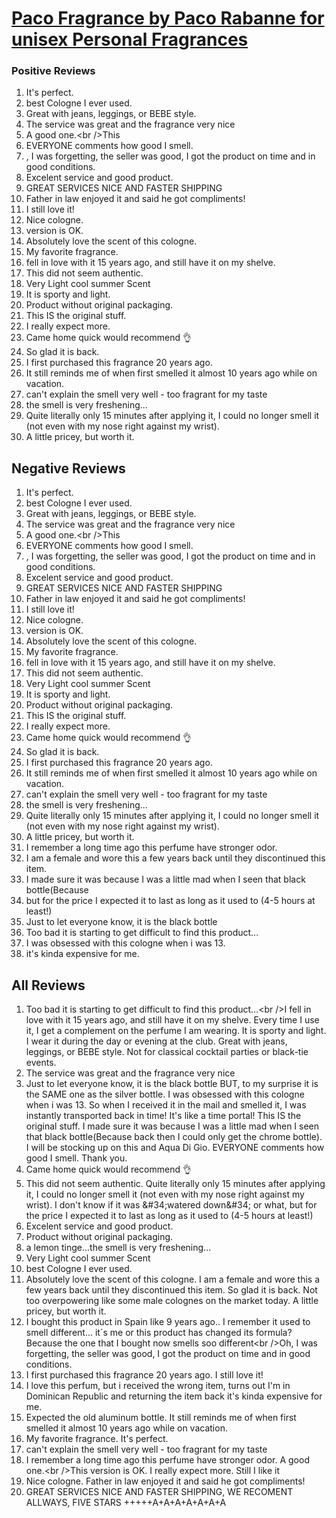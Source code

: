 # [Paco Fragrance by Paco Rabanne for unisex Personal Fragrances](https://products.checkmycream.com/products/Paco-Fragrance-by-Paco-Rabanne-for-unisex-Personal-Fragrances.html)

### Positive Reviews

<ol>
      <li>It&#x27;s perfect.</li>
      <li>best Cologne I ever used.</li>
      <li>Great with jeans, leggings, or BEBE style.  </li>
      <li>The service was great and the fragrance very nice</li>
      <li>A good one.&lt;br /&gt;This</li>
      <li>EVERYONE comments how good I smell.</li>
      <li>, I was forgetting, the seller was good, I got the product on time and in good conditions.</li>
      <li>Excelent service and good product.</li>
      <li>GREAT SERVICES NICE AND FASTER SHIPPING</li>
      <li>Father in law enjoyed it and said he got compliments!</li>
      <li>I still love it!</li>
      <li>Nice cologne.</li>
      <li>version is OK.</li>
      <li>Absolutely love the scent of this cologne.</li>
      <li>My favorite fragrance.</li>
      <li>fell in love with it 15 years ago, and still have it on my shelve.  </li>
      <li>This did not seem authentic.</li>
      <li>Very Light cool summer Scent</li>
      <li>It is sporty and light.  </li>
      <li>Product without original packaging.</li>
      <li>This IS the original stuff.</li>
      <li>I really expect more.</li>
      <li>Came home quick would recommend 👌</li>
      <li>So glad it is back.</li>
      <li>I first purchased this fragrance 20 years ago.</li>
      <li>It still reminds me of when  first smelled it almost 10 years ago while on vacation.</li>
      <li>can&#x27;t explain the smell very well - too fragrant for my taste</li>
      <li>the smell is very freshening...</li>
      <li>Quite literally only 15 minutes after applying it, I could no longer smell it (not even with my nose right against my wrist).</li>
      <li>A little pricey, but worth it.</li>
</ol>


<h2>Negative Reviews</h2>
<ol>
<li> It&#x27;s perfect.</li>
<li> best Cologne I ever used.</li>
<li> Great with jeans, leggings, or BEBE style.  </li>
<li> The service was great and the fragrance very nice</li>
<li> A good one.&lt;br /&gt;This</li>
<li> EVERYONE comments how good I smell.</li>
<li> , I was forgetting, the seller was good, I got the product on time and in good conditions.</li>
<li> Excelent service and good product.</li>
<li> GREAT SERVICES NICE AND FASTER SHIPPING</li>
<li> Father in law enjoyed it and said he got compliments!</li>
<li> I still love it!</li>
<li> Nice cologne.</li>
<li> version is OK.</li>
<li> Absolutely love the scent of this cologne.</li>
<li> My favorite fragrance.</li>
<li> fell in love with it 15 years ago, and still have it on my shelve.  </li>
<li> This did not seem authentic.</li>
<li> Very Light cool summer Scent</li>
<li> It is sporty and light.  </li>
<li> Product without original packaging.</li>
<li> This IS the original stuff.</li>
<li> I really expect more.</li>
<li> Came home quick would recommend 👌</li>
<li> So glad it is back.</li>
<li> I first purchased this fragrance 20 years ago.</li>
<li> It still reminds me of when  first smelled it almost 10 years ago while on vacation.</li>
<li> can&#x27;t explain the smell very well - too fragrant for my taste</li>
<li> the smell is very freshening...</li>
<li> Quite literally only 15 minutes after applying it, I could no longer smell it (not even with my nose right against my wrist).</li>
<li> A little pricey, but worth it.</li>
<li> I remember a long time ago this perfume have stronger odor.</li>
<li> I am a female and wore this a few years back until they discontinued this item.</li>
<li> I made sure it was because I was a little mad when I seen that black bottle(Because</li>
<li> but for the price I expected it to last as long as it used to (4-5 hours at least!)</li>
<li> Just to let everyone know, it is the black bottle</li>
<li> Too bad it is starting to get difficult to find this product...</li>
<li> I was obsessed with this cologne when i was 13.</li>
<li> it&#x27;s kinda expensive for me.</li>
</ol>

<h2>All Reviews</h2>

<ol>
    <li> Too bad it is starting to get difficult to find this product...&lt;br /&gt;I fell in love with it 15 years ago, and still have it on my shelve.  Every time I use it, I get a complement on the perfume I am wearing. It is sporty and light.  I wear it during the day or evening at the club.  Great with jeans, leggings, or BEBE style.  Not for classical cocktail parties or black-tie events.</li>
    <li> The service was great and the fragrance very nice</li>
    <li> Just to let everyone know, it is the black bottle BUT, to my surprise it is the SAME one as the silver bottle. I was obsessed with this cologne when i was 13. So when I received it in the mail and smelled it, I was instantly transported back in time! It&#x27;s like a time portal! This IS the original stuff. I made sure it was because I was a little mad when I seen that black bottle(Because back then I could only get the chrome bottle). I will be stocking up on this and Aqua Di Gio. EVERYONE comments how good I smell. Thank you.</li>
    <li> Came home quick would recommend 👌</li>
    <li> This did not seem authentic. Quite literally only 15 minutes after applying it, I could no longer smell it (not even with my nose right against my wrist). I don&#x27;t know if it was &amp;#34;watered down&amp;#34; or what, but for the price I expected it to last as long as it used to (4-5 hours at least!)</li>
    <li> Excelent service and good product.</li>
    <li> Product without original packaging.</li>
    <li> a lemon tinge...the smell is very freshening...</li>
    <li> Very Light cool summer Scent</li>
    <li> best Cologne I ever used.</li>
    <li> Absolutely love the scent of this cologne. I am a female and wore this a few years back until they discontinued this item. So glad it is back. Not too overpowering like some male colognes on the market today. A little pricey, but worth it.</li>
    <li> I bought this product in Spain like 9 years ago.. I remember it used to smell different... it´s me or this product has changed its formula?  Because the one that I bought now smells soo different&lt;br /&gt;Oh, I was forgetting, the seller was good, I got the product on time and in good conditions.</li>
    <li> I first purchased this fragrance 20 years ago. I still love it!</li>
    <li> I love this perfum, but i received the wrong item, turns out I&#x27;m in Dominican Republic and returning the item back it&#x27;s kinda expensive for me.</li>
    <li> Expected the old aluminum bottle. It still reminds me of when  first smelled it almost 10 years ago while on vacation.</li>
    <li> My favorite fragrance. It&#x27;s perfect.</li>
    <li> can&#x27;t explain the smell very well - too fragrant for my taste</li>
    <li> I remember a long time ago this perfume have stronger odor. A good one.&lt;br /&gt;This version is OK. I really expect more. Still I like it</li>
    <li> Nice cologne. Father in law enjoyed it and said he got compliments!</li>
    <li> GREAT SERVICES NICE AND FASTER SHIPPING, WE RECOMENT ALLWAYS, FIVE STARS +++++A+A+A+A+A+A+A</li>
</ol>




